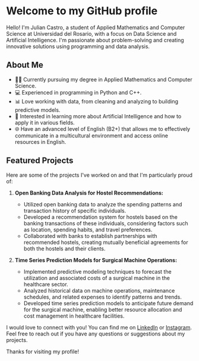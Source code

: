 # Welcome to my GitHub profile

Hello! I'm Julian Castro, a student of Applied Mathematics and Computer Science at Universidad del Rosario, with a focus on Data Science and Artificial Intelligence. I'm passionate about problem-solving and creating innovative solutions using programming and data analysis.

## About Me

- 👨‍🎓 Currently pursuing my degree in Applied Mathematics and Computer Science.
- 💻 Experienced in programming in Python and C++.
- 📊 Love working with data, from cleaning and analyzing to building predictive models.
- 🤖 Interested in learning more about Artificial Intelligence and how to apply it in various fields.
- 🌐 Have an advanced level of English (B2+) that allows me to effectively communicate in a multicultural environment and access online resources in English.

## Featured Projects

Here are some of the projects I've worked on and that I'm particularly proud of:

1. **Open Banking Data Analysis for Hostel Recommendations:**
   - Utilized open banking data to analyze the spending patterns and transaction history of specific individuals.
   - Developed a recommendation system for hostels based on the banking transactions of these individuals, considering factors such as location, spending habits, and travel preferences.
   - Collaborated with banks to establish partnerships with recommended hostels, creating mutually beneficial agreements for both the hostels and their clients.

2. **Time Series Prediction Models for Surgical Machine Operations:**
   - Implemented predictive modeling techniques to forecast the utilization and associated costs of a surgical machine in the healthcare sector.
   - Analyzed historical data on machine operations, maintenance schedules, and related expenses to identify patterns and trends.
   - Developed time series prediction models to anticipate future demand for the surgical machine, enabling better resource allocation and cost management in healthcare facilities.

I would love to connect with you! You can find me on [LinkedIn](https://linkedin.com/in/juli%C3%A1n-andr%C3%A9s-castro-avila-a69480160) or [Instagram](https://www.instagram.com/julian_castro27). Feel free to reach out if you have any questions or suggestions about my projects.   

Thanks for visiting my profile!
